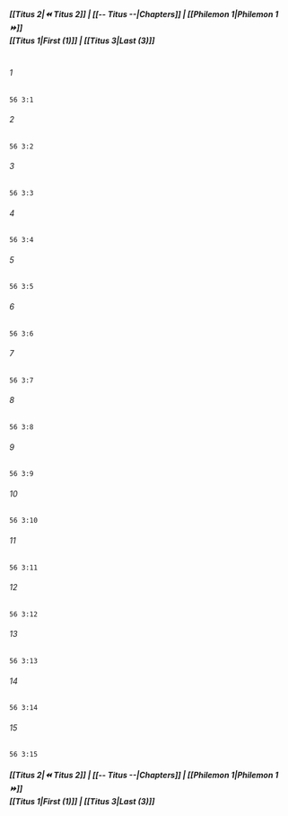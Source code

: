 
##### **[[Titus 2|⏪ Titus 2]] | [[-- Titus --|Chapters]] | [[Philemon 1|Philemon 1 ⏩]]**<br>**[[Titus 1|First (1)]] | [[Titus 3|Last (3)]]**<br><br>

###### 1
``` verse
56 3:1
```
###### 2
``` verse
56 3:2
```
###### 3
``` verse
56 3:3
```
###### 4
``` verse
56 3:4
```
###### 5
``` verse
56 3:5
```
###### 6
``` verse
56 3:6
```
###### 7
``` verse
56 3:7
```
###### 8
``` verse
56 3:8
```
###### 9
``` verse
56 3:9
```
###### 10
``` verse
56 3:10
```
###### 11
``` verse
56 3:11
```
###### 12
``` verse
56 3:12
```
###### 13
``` verse
56 3:13
```
###### 14
``` verse
56 3:14
```
###### 15
``` verse
56 3:15
```

##### **[[Titus 2|⏪ Titus 2]] | [[-- Titus --|Chapters]] | [[Philemon 1|Philemon 1 ⏩]]**<br>**[[Titus 1|First (1)]] | [[Titus 3|Last (3)]]**
